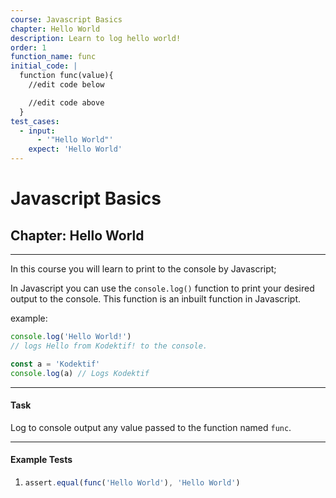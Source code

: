 ```yaml
---
course: Javascript Basics
chapter: Hello World
description: Learn to log hello world!
order: 1
function_name: func
initial_code: |
  function func(value){
    //edit code below

    //edit code above
  }
test_cases:
  - input:
      - '"Hello World"'
    expect: 'Hello World'
---
```


# Javascript Basics

## Chapter: Hello World

---

In this course you will learn to print to the console by Javascript;

In Javascript you can use the `console.log()` function to print your desired output to the console.
This function is an inbuilt function in Javascript.

example:

```js
console.log('Hello World!')
// logs Hello from Kodektif! to the console.
```

```js
const a = 'Kodektif'
console.log(a) // Logs Kodektif
```

---

#### Task

Log to console output any value passed to the function named `func`.

---

#### Example Tests

1. ```js
   assert.equal(func('Hello World'), 'Hello World')
   ```
